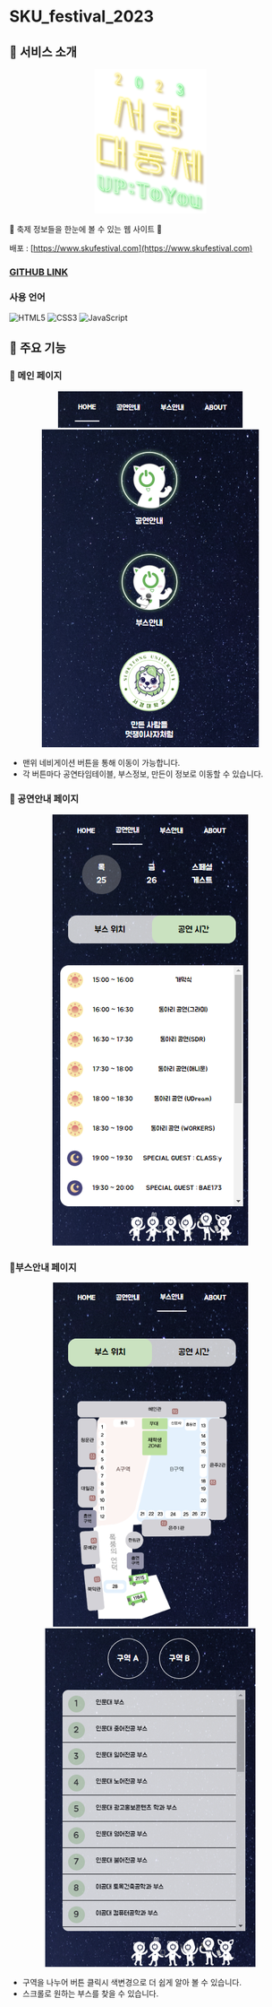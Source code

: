 # SKU_festival_2023
## 🌟 서비스 소개
<p align='center'>
<img width='200px' src='./img/i_main_logo_green.png'>
</p>
🌟 축제 정보들을 한눈에 볼 수 있는 웹 사이트 🌟

배포 : [https://www.skufestival.com](https://www.skufestival.com)

### [GITHUB LINK](https://github.com/nowjiin/skufestival-2023)

### 사용 언어
![HTML5](https://img.shields.io/badge/html5-%23E34F26.svg?style=for-the-badge&logo=html5&logoColor=white)
![CSS3](https://img.shields.io/badge/css3-%231572B6.svg?style=for-the-badge&logo=css3&logoColor=white)
![JavaScript](https://img.shields.io/badge/javascript-%23323330.svg?style=for-the-badge&logo=javascript&logoColor=%23F7DF1E)
## 🌟 주요 기능
### 🌟 메인 페이지
<p align='center'>
    <img src="./img/readme_nav.png"/>
    <img src="./img/readme1.png"/>
</p>

* 맨위 네비게이션 버튼을 통해 이동이 가능합니다.
* 각 버튼마다 공연타임테이블, 부스정보, 만든이 정보로 이동할 수 있습니다.

### 🌟 공연안내 페이지
<p align='center'>
    <img src="./img/readme_intro.png"/>
</p>

### 🌟부스안내 페이지
<p align='center'>
    <img src="./img/readme_booth.png"/>
    <img src="./img/readme_booth_bottom.png"/>
</p>

* 구역을 나누어 버튼 클릭시 색변경으로 더 쉽게 알아 볼 수 있습니다.
* 스크롤로 원하는 부스를 찾을 수 있습니다.